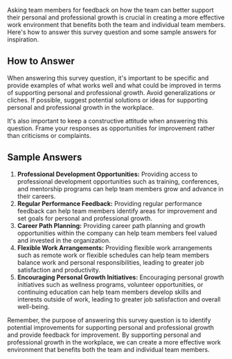 

Asking team members for feedback on how the team can better support their personal and professional growth is crucial in creating a more effective work environment that benefits both the team and individual team members. Here's how to answer this survey question and some sample answers for inspiration.

How to Answer
-------------

When answering this survey question, it's important to be specific and provide examples of what works well and what could be improved in terms of supporting personal and professional growth. Avoid generalizations or cliches. If possible, suggest potential solutions or ideas for supporting personal and professional growth in the workplace.

It's also important to keep a constructive attitude when answering this question. Frame your responses as opportunities for improvement rather than criticisms or complaints.

Sample Answers
--------------

1. **Professional Development Opportunities:** Providing access to professional development opportunities such as training, conferences, and mentorship programs can help team members grow and advance in their careers.
2. **Regular Performance Feedback:** Providing regular performance feedback can help team members identify areas for improvement and set goals for personal and professional growth.
3. **Career Path Planning:** Providing career path planning and growth opportunities within the company can help team members feel valued and invested in the organization.
4. **Flexible Work Arrangements:** Providing flexible work arrangements such as remote work or flexible schedules can help team members balance work and personal responsibilities, leading to greater job satisfaction and productivity.
5. **Encouraging Personal Growth Initiatives:** Encouraging personal growth initiatives such as wellness programs, volunteer opportunities, or continuing education can help team members develop skills and interests outside of work, leading to greater job satisfaction and overall well-being.

Remember, the purpose of answering this survey question is to identify potential improvements for supporting personal and professional growth and provide feedback for improvement. By supporting personal and professional growth in the workplace, we can create a more effective work environment that benefits both the team and individual team members.
